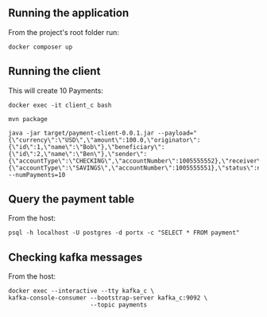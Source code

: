 ## Running the application
From the project's root folder run:
```
docker composer up
```

## Running the client
This will create 10 Payments:
```
docker exec -it client_c bash

mvn package

java -jar target/payment-client-0.0.1.jar --payload="{\"currency\":\"USD\",\"amount\":100.0,\"originator\":{\"id\":1,\"name\":\"Bob\"},\"beneficiary\":{\"id\":2,\"name\":\"Ben\"},\"sender\":{\"accountType\":\"CHECKING\",\"accountNumber\":1005555552},\"receiver\":{\"accountType\":\"SAVINGS\",\"accountNumber\":1005555551},\"status\":null}" --numPayments=10

```

## Query the payment table
From the host:
```
psql -h localhost -U postgres -d portx -c "SELECT * FROM payment"
```

## Checking kafka messages
From the host:
```
docker exec --interactive --tty kafka_c \
kafka-console-consumer --bootstrap-server kafka_c:9092 \
                       --topic payments
```
